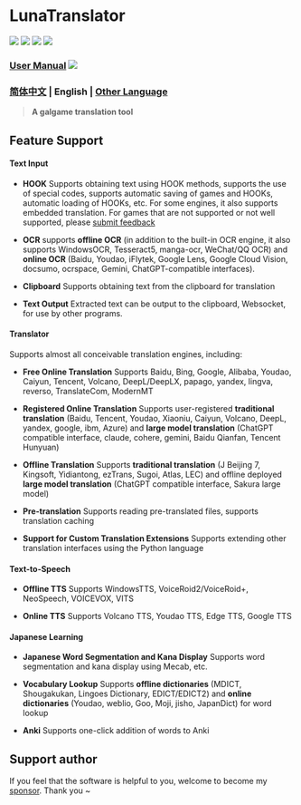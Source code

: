 # LunaTranslator

<p align="left">
    <img src="https://img.shields.io/github/license/HIllya51/LunaTranslator">
    <a href="https://github.com/HIllya51/LunaTranslator/releases"><img src="https://img.shields.io/github/v/release/HIllya51/LunaTranslator?color=ffa"></a>
    <a href="https://github.com/HIllya51/LunaTranslator/releases/latest/download/LunaTranslator.zip" target="_blank"><img src="https://img.shields.io/badge/download_64bit-blue"/></a> <a href="https://github.com/HIllya51/LunaTranslator/releases/latest/download/LunaTranslator_x86.zip" target="_blank"><img src="https://img.shields.io/badge/download_32bit-blue"/></a>
</p>

### [User Manual](https://docs.lunatranslator.org/#/zh/)  <a href="https://discord.com/invite/ErtDwVeAbB"><img  src="https://img.shields.io/discord/1262692128031772733?label=Discord&logo=discord&color=FF007C"></a> 


### [简体中文](../../README.md) | English | [Other Language](otherlang.md) 


> **A galgame translation tool**

## Feature Support

#### Text Input

- **HOOK** Supports obtaining text using HOOK methods, supports the use of special codes, supports automatic saving of games and HOOKs, automatic loading of HOOKs, etc. For some engines, it also supports embedded translation. For games that are not supported or not well supported, please [submit feedback](https://github.com/HIllya51/LunaTranslator/issues/new?assignees=&labels=enhancement&projects=&template=01_game_request.yaml) 

- **OCR** supports **offline OCR** (in addition to the built-in OCR engine, it also supports WindowsOCR, Tesseract5, manga-ocr, WeChat/QQ OCR) and **online OCR** (Baidu, Youdao, iFlytek, Google Lens, Google Cloud Vision, docsumo, ocrspace, Gemini, ChatGPT-compatible interfaces).

- **Clipboard** Supports obtaining text from the clipboard for translation

- **Text Output** Extracted text can be output to the clipboard, Websocket, for use by other programs.

#### Translator

Supports almost all conceivable translation engines, including:

- **Free Online Translation** Supports Baidu, Bing, Google, Alibaba, Youdao, Caiyun, Tencent, Volcano, DeepL/DeepLX, papago, yandex, lingva, reverso, TranslateCom, ModernMT

- **Registered Online Translation** Supports user-registered **traditional translation** (Baidu, Tencent, Youdao, Xiaoniu, Caiyun, Volcano, DeepL, yandex, google, ibm, Azure) and **large model translation** (ChatGPT compatible interface, claude, cohere, gemini, Baidu Qianfan, Tencent Hunyuan)

- **Offline Translation** Supports **traditional translation** (J Beijing 7, Kingsoft, Yidiantong, ezTrans, Sugoi, Atlas, LEC) and offline deployed **large model translation** (ChatGPT compatible interface, Sakura large model)

- **Pre-translation** Supports reading pre-translated files, supports translation caching

- **Support for Custom Translation Extensions** Supports extending other translation interfaces using the Python language

#### Text-to-Speech

- **Offline TTS** Supports WindowsTTS, VoiceRoid2/VoiceRoid+, NeoSpeech, VOICEVOX, VITS

- **Online TTS** Supports Volcano TTS, Youdao TTS, Edge TTS, Google TTS

#### Japanese Learning

- **Japanese Word Segmentation and Kana Display** Supports word segmentation and kana display using Mecab, etc.

- **Vocabulary Lookup** Supports **offline dictionaries** (MDICT, Shougakukan, Lingoes Dictionary, EDICT/EDICT2) and **online dictionaries** (Youdao, weblio, Goo, Moji, jisho, JapanDict) for word lookup

- **Anki** Supports one-click addition of words to Anki

## Support author
 
If you feel that the software is helpful to you, welcome to become my [sponsor](https://patreon.com/HIllya51). Thank you ~ 
